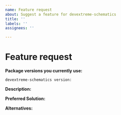 ```yaml
---
name: Feature request
about: Suggest a feature for devextreme-schematics
title: ''
labels: ''
assignees: ''

---
```


<!-- *****************************************************************************************************
Please look through our Roadmap for future releases (https://js.devexpress.com/Roadmap/) before you submit an issue.
********************************************************************************************************** -->

# Feature request

**Package versions you currently use:**

    devextreme-schematics version:

**Description:**
<!-- Describe a problem or missing capability. -->

**Preferred Solution:**
<!-- Describe the solution you would like to see. -->

**Alternatives:**
<!-- If you have considered any alternative solutions or workarounds, describe them. -->
